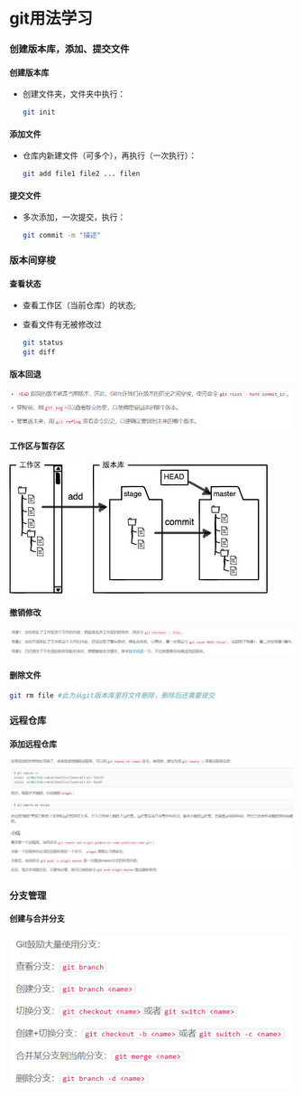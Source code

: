 # git用法学习

### 创建版本库，添加、提交文件

#### 创建版本库 

- 创建文件夹，文件夹中执行：

  ```bash
  git init
  ```

#### 添加文件

- 仓库内新建文件（可多个），再执行（一次执行）：

  ```bash
  git add file1 file2 ... filen
  ```

#### 提交文件

- 多次添加，一次提交，执行：

  ```bash
  git commit -m "描述"
  ```

### 版本间穿梭

#### 查看状态

- 查看工作区（当前仓库）的状态;

- 查看文件有无被修改过

  ```bash
  git status
  git diff
  ```

#### 版本回退

![Imgur](imgs/版本回退.png)



#### 工作区与暂存区

![Imgur](imgs/工作区与暂存区.jpg)



#### 撤销修改

<img src="imgs/撤销修改.png" alt="image-20210403215346894" style="zoom:150%;" />



#### 删除文件

```bash
git rm file #此为从git版本库里将文件删除，删除后还需要提交
```

### 远程仓库

#### 添加远程仓库

<img src="imgs/添加远程仓库.jpg" alt="Imgur"  />

### 分支管理

#### 创建与合并分支

![Imgur](imgs/创建与合并分支.png)
